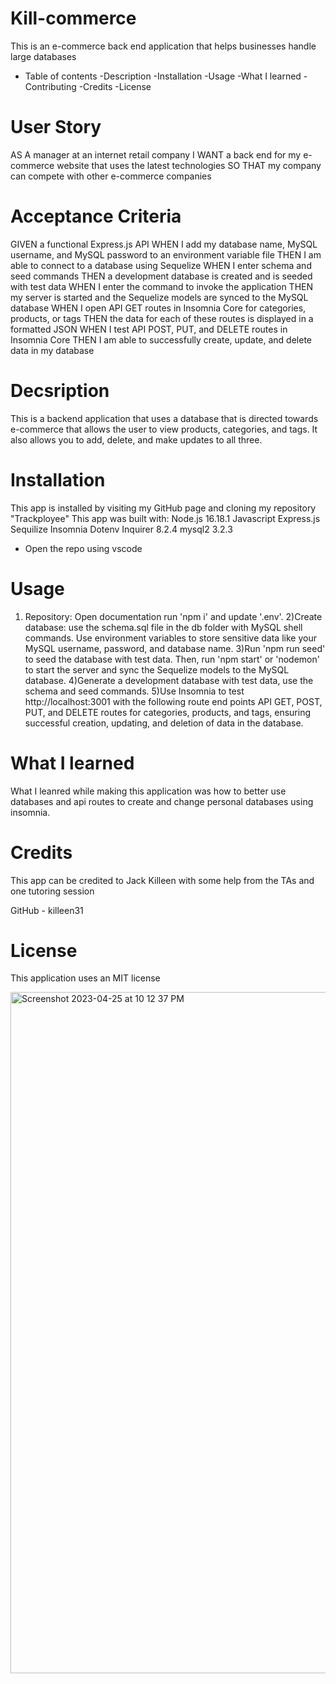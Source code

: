 # Kill-commerce
This is an e-commerce back end application that helps businesses handle large databases
 
- Table of contents 
-Description 
-Installation 
-Usage 
-What I learned 
-Contributing
-Credits
-License 

# User Story 
AS A manager at an internet retail company
I WANT a back end for my e-commerce website that uses the latest technologies
SO THAT my company can compete with other e-commerce companies

# Acceptance Criteria
GIVEN a functional Express.js API
WHEN I add my database name, MySQL username, and MySQL password to an environment variable file
THEN I am able to connect to a database using Sequelize
WHEN I enter schema and seed commands
THEN a development database is created and is seeded with test data
WHEN I enter the command to invoke the application
THEN my server is started and the Sequelize models are synced to the MySQL database
WHEN I open API GET routes in Insomnia Core for categories, products, or tags
THEN the data for each of these routes is displayed in a formatted JSON
WHEN I test API POST, PUT, and DELETE routes in Insomnia Core
THEN I am able to successfully create, update, and delete data in my database


# Decsription 
This is a backend application that uses a database that is directed towards e-commerce that allows the user to view products, categories, and tags. It also allows you to add, delete, and make updates to all three. 


# Installation 
This app is installed by visiting my GitHub page and cloning my repository "Trackployee" 
This app was built with:
Node.js 16.18.1
Javascript
Express.js
Sequilize
Insomnia
Dotenv
Inquirer 8.2.4
mysql2 3.2.3

* Open the repo using vscode 

# Usage
1) Repository: Open documentation run 'npm i' and update '.env'.
2)Create database: use the schema.sql file in the db folder with MySQL shell commands. Use environment variables to store sensitive data like your MySQL username, password, and database name.
3)Run 'npm run seed' to seed the database with test data. Then, run 'npm start' or 'nodemon' to start the server and sync the Sequelize models to the MySQL database.
4)Generate a development database with test data, use the schema and seed commands.
5)Use Insomnia to test http://localhost:3001 with the following route end points API GET, POST, PUT, and DELETE routes for categories, products, and tags, ensuring successful creation, updating, and deletion of data in the database.


# What I learned 
What I leanred while making this application was how to better use databases and api routes to create and change personal databases using insomnia.  

# Credits 
This app can be credited to Jack Killeen with some help from the TAs and one tutoring session

GitHub - killeen31 


# License 
This application uses an MIT license 


<img width="1090" alt="Screenshot 2023-04-25 at 10 12 37 PM" src="https://user-images.githubusercontent.com/119546445/234448719-5b5b2526-7333-42b1-ae78-1b011fb54310.png">






